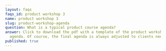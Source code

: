 ```yaml
---
layout: faqs
faqs_id: product workshop 3
name: product workshop 3
slug: product-workshop-agenda
question: What is a typical product course agenda?
answer: Click to download the pdf with a template of the product workshop
  agenda. Of course, the final agenda is always adjusted to clients needs.
published: true
---
```

